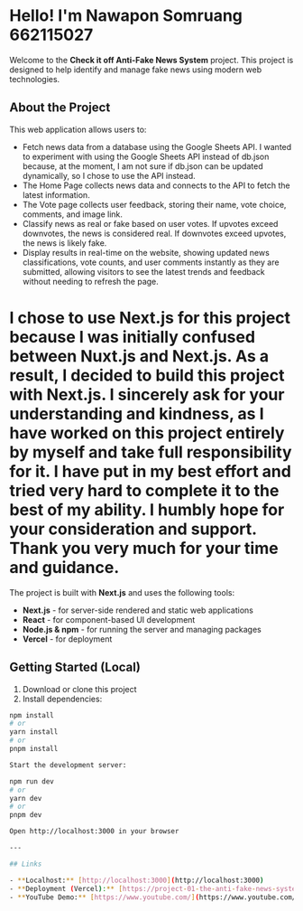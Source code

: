 # Hello! I'm Nawapon Somruang 662115027

Welcome to the **Check it off Anti-Fake News System** project. This project is designed to help identify and manage fake news using modern web technologies.

## About the Project

This web application allows users to:

- Fetch news data from a database using the Google Sheets API. I wanted to experiment with using the Google Sheets API instead of db.json because, at the moment, I am not sure if db.json can be updated       dynamically, so I chose to use the API instead.
- The Home Page collects news data and connects to the API to fetch the latest information.
- The Vote page collects user feedback, storing their name, vote choice, comments, and image link.
- Classify news as real or fake based on user votes. If upvotes exceed downvotes, the news is considered real. If downvotes exceed upvotes, the news is likely fake.
- Display results in real-time on the website, showing updated news classifications, vote counts, and user comments instantly as they are submitted, allowing visitors to see the latest trends and feedback without needing to refresh the page.

# I chose to use Next.js for this project because I was initially confused between Nuxt.js and Next.js. As a result, I decided to build this project with Next.js. I sincerely ask for your understanding and kindness, as I have worked on this project entirely by myself and take full responsibility for it. I have put in my best effort and tried very hard to complete it to the best of my ability. I humbly hope for your consideration and support. Thank you very much for your time and guidance.

The project is built with **Next.js** and uses the following tools:

- **Next.js** - for server-side rendered and static web applications  
- **React** - for component-based UI development  
- **Node.js & npm** - for running the server and managing packages  
- **Vercel** - for deployment  

## Getting Started (Local)

1. Download or clone this project
2. Install dependencies:

```bash
npm install
# or
yarn install
# or
pnpm install

Start the development server:

npm run dev
# or
yarn dev
# or
pnpm dev

Open http://localhost:3000 in your browser

---

## Links

- **Localhost:** [http://localhost:3000](http://localhost:3000)  
- **Deployment (Vercel):** [https://project-01-the-anti-fake-news-syste-pi.vercel.app/](https://project-01-the-anti-fake-news-syste-pi.vercel.app/)  
- **YouTube Demo:** [https://www.youtube.com/](https://www.youtube.com/) <!-- replace with your actual video link -->



